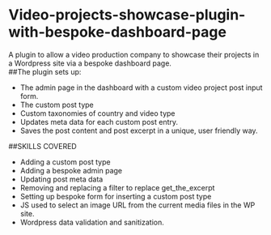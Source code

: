 # Video-projects-showcase-plugin-with-bespoke-dashboard-page
A plugin to allow a video production company to showcase their projects in a Wordpress site  via a bespoke dashboard page.  
##The plugin sets up:
- The admin page in the dashboard with a custom video project post input form.
- The custom post type
- Custom taxonomies of country and video type
- Updates meta data for each custom post entry.
- Saves the post content and post excerpt in a unique, user friendly way.

##SKILLS COVERED
- Adding a custom post type
- Adding a bespoke admin page
- Updating post meta data
- Removing and replacing a filter to replace get_the_excerpt
- Setting up bespoke form for inserting a custom post type 
- JS used to select an image URL from the current media files in the WP site.
- Wordpress data validation and sanitization.


